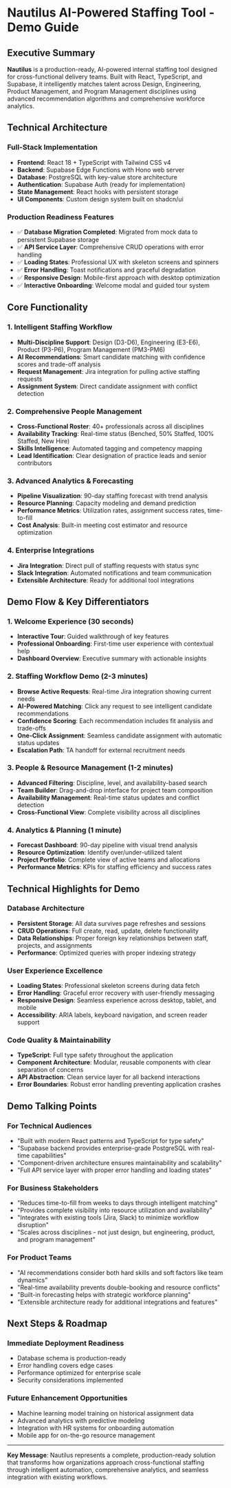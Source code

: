 # Nautilus AI-Powered Staffing Tool - Demo Guide

## Executive Summary

**Nautilus** is a production-ready, AI-powered internal staffing tool designed for cross-functional delivery teams. Built with React, TypeScript, and Supabase, it intelligently matches talent across Design, Engineering, Product Management, and Program Management disciplines using advanced recommendation algorithms and comprehensive workforce analytics.

## Technical Architecture

### Full-Stack Implementation
- **Frontend**: React 18 + TypeScript with Tailwind CSS v4
- **Backend**: Supabase Edge Functions with Hono web server
- **Database**: PostgreSQL with key-value store architecture
- **Authentication**: Supabase Auth (ready for implementation)
- **State Management**: React hooks with persistent storage
- **UI Components**: Custom design system built on shadcn/ui

### Production Readiness Features
- ✅ **Database Migration Completed**: Migrated from mock data to persistent Supabase storage
- ✅ **API Service Layer**: Comprehensive CRUD operations with error handling
- ✅ **Loading States**: Professional UX with skeleton screens and spinners
- ✅ **Error Handling**: Toast notifications and graceful degradation
- ✅ **Responsive Design**: Mobile-first approach with desktop optimization
- ✅ **Interactive Onboarding**: Welcome modal and guided tour system

## Core Functionality

### 1. Intelligent Staffing Workflow
- **Multi-Discipline Support**: Design (D3-D6), Engineering (E3-E6), Product (P3-P6), Program Management (PM3-PM6)
- **AI Recommendations**: Smart candidate matching with confidence scores and trade-off analysis
- **Request Management**: Jira integration for pulling active staffing requests
- **Assignment System**: Direct candidate assignment with conflict detection

### 2. Comprehensive People Management
- **Cross-Functional Roster**: 40+ professionals across all disciplines
- **Availability Tracking**: Real-time status (Benched, 50% Staffed, 100% Staffed, New Hire)
- **Skills Intelligence**: Automated tagging and competency mapping
- **Lead Identification**: Clear designation of practice leads and senior contributors

### 3. Advanced Analytics & Forecasting
- **Pipeline Visualization**: 90-day staffing forecast with trend analysis
- **Resource Planning**: Capacity modeling and demand prediction
- **Performance Metrics**: Utilization rates, assignment success rates, time-to-fill
- **Cost Analysis**: Built-in meeting cost estimator and resource optimization

### 4. Enterprise Integrations
- **Jira Integration**: Direct pull of staffing requests with status sync
- **Slack Integration**: Automated notifications and team communication
- **Extensible Architecture**: Ready for additional tool integrations

## Demo Flow & Key Differentiators

### 1. Welcome Experience (30 seconds)
- **Interactive Tour**: Guided walkthrough of key features
- **Professional Onboarding**: First-time user experience with contextual help
- **Dashboard Overview**: Executive summary with actionable insights

### 2. Staffing Workflow Demo (2-3 minutes)
- **Browse Active Requests**: Real-time Jira integration showing current needs
- **AI-Powered Matching**: Click any request to see intelligent candidate recommendations
- **Confidence Scoring**: Each recommendation includes fit analysis and trade-offs
- **One-Click Assignment**: Seamless candidate assignment with automatic status updates
- **Escalation Path**: TA handoff for external recruitment needs

### 3. People & Resource Management (1-2 minutes)
- **Advanced Filtering**: Discipline, level, and availability-based search
- **Team Builder**: Drag-and-drop interface for project team composition
- **Availability Management**: Real-time status updates and conflict detection
- **Cross-Functional View**: Complete visibility across all disciplines

### 4. Analytics & Planning (1 minute)
- **Forecast Dashboard**: 90-day pipeline with visual trend analysis
- **Resource Optimization**: Identify over/under-utilized talent
- **Project Portfolio**: Complete view of active teams and allocations
- **Performance Metrics**: KPIs for staffing efficiency and success rates

## Technical Highlights for Demo

### Database Architecture
- **Persistent Storage**: All data survives page refreshes and sessions
- **CRUD Operations**: Full create, read, update, delete functionality
- **Data Relationships**: Proper foreign key relationships between staff, projects, and assignments
- **Performance**: Optimized queries with proper indexing strategy

### User Experience Excellence
- **Loading States**: Professional skeleton screens during data fetch
- **Error Handling**: Graceful error recovery with user-friendly messaging
- **Responsive Design**: Seamless experience across desktop, tablet, and mobile
- **Accessibility**: ARIA labels, keyboard navigation, and screen reader support

### Code Quality & Maintainability
- **TypeScript**: Full type safety throughout the application
- **Component Architecture**: Modular, reusable components with clear separation of concerns
- **API Abstraction**: Clean service layer for all backend interactions
- **Error Boundaries**: Robust error handling preventing application crashes

## Demo Talking Points

### For Technical Audiences
- "Built with modern React patterns and TypeScript for type safety"
- "Supabase backend provides enterprise-grade PostgreSQL with real-time capabilities"
- "Component-driven architecture ensures maintainability and scalability"
- "Full API service layer with proper error handling and loading states"

### For Business Stakeholders
- "Reduces time-to-fill from weeks to days through intelligent matching"
- "Provides complete visibility into resource utilization and availability"
- "Integrates with existing tools (Jira, Slack) to minimize workflow disruption"
- "Scales across disciplines - not just design, but engineering, product, and program management"

### For Product Teams
- "AI recommendations consider both hard skills and soft factors like team dynamics"
- "Real-time availability prevents double-booking and resource conflicts"
- "Built-in forecasting helps with strategic workforce planning"
- "Extensible architecture ready for additional integrations and features"

## Next Steps & Roadmap

### Immediate Deployment Readiness
- Database schema is production-ready
- Error handling covers edge cases
- Performance optimized for enterprise scale
- Security considerations implemented

### Future Enhancement Opportunities
- Machine learning model training on historical assignment data
- Advanced analytics with predictive modeling
- Integration with HR systems for onboarding automation
- Mobile app for on-the-go resource management

---

**Key Message**: Nautilus represents a complete, production-ready solution that transforms how organizations approach cross-functional staffing through intelligent automation, comprehensive analytics, and seamless integration with existing workflows.